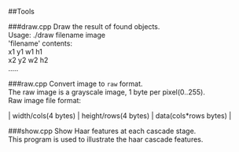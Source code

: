 ##Tools

###draw.cpp
Draw the result of found objects.    
	Usage: ./draw filename image    
'filename' contents:    
x1 y1 w1 h1    
x2 y2 w2 h2    
.....    

###raw.cpp
Convert image to `raw` format.    
The raw image is a grayscale image, 1 byte per pixel(0..255).    
Raw image file format:    

|  width/cols(4 bytes)  |  height/rows(4 bytes)  |  data(cols*rows bytes)  |    

###show.cpp
Show Haar features at each cascade stage.    
This program is used to illustrate the haar cascade features.    

